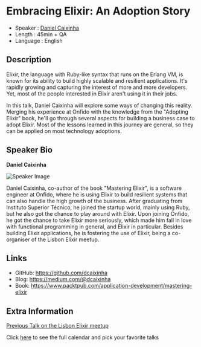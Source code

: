 Embracing Elixir: An Adoption Story
=========================

* Speaker   : [Daniel Caixinha](https://pixels.camp/dcaixinha)
* Length    : 45min + QA
* Language  : English

Description
-----------

Elixir, the language with Ruby-like syntax that runs on the Erlang VM, is known for its ability to build highly scalable and resilient applications. It's rapidly growing and capturing the interest of more and more developers. Yet, most of the people interested in Elixir aren't using it in their jobs.

In this talk, Daniel Caixinha will explore some ways of changing this reality. Merging his experience at Onfido with the knowledge from the "Adopting Elixir" book, he'll go through several aspects for building a business case to adopt Elixir. Most of the lessons learned in this journey are general, so they can be applied on most technology adoptions.

Speaker Bio
-----------

**Daniel Caixinha**

![Speaker Image](https://raw.githubusercontent.com/PixelsCamp/talks/master/img/daniel_caixinha.jpg)

Daniel Caixinha, co-author of the book "Mastering Elixir", is a software engineer at Onfido, where he is using Elixir to build resilient systems that can also handle the high growth of the business. After graduating from Instituto Superior Técnico, he joined the startup world, mainly using Ruby, but he also got the chance to play around with Elixir. Upon joining Onfido, he got the chance to take Elixir more seriously, which made him fall in love with functional programming in general, and Elixir in particular. Besides building Elixir applications, he is fostering the use of Elixir, being a co-organiser of the Lisbon Elixir meetup.

Links
-----

* GitHub: https://github.com/dcaixinha
* Blog: https://medium.com/@dcaixinha
* Book: https://www.packtpub.com/application-development/mastering-elixir

Extra Information
-----------------

[Previous Talk on the Lisbon Elixir meetup](https://www.youtube.com/watch?v=J9KG_XqaVKQ)

Click [here][1] to see the full calendar and pick your favorite talks

[1]: https://pixels.camp/schedule/
